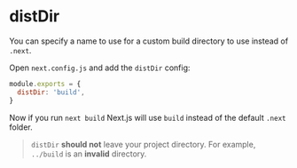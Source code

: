 # distDir

You can specify a name to use for a custom build directory to use instead of `.next`.

Open `next.config.js` and add the `distDir` config:

```js filename="next.config.js"
module.exports = {
  distDir: 'build',
}
```

Now if you run `next build` Next.js will use `build` instead of the default `.next` folder.

> `distDir` **should not** leave your project directory. For example, `../build` is an **invalid** directory.
